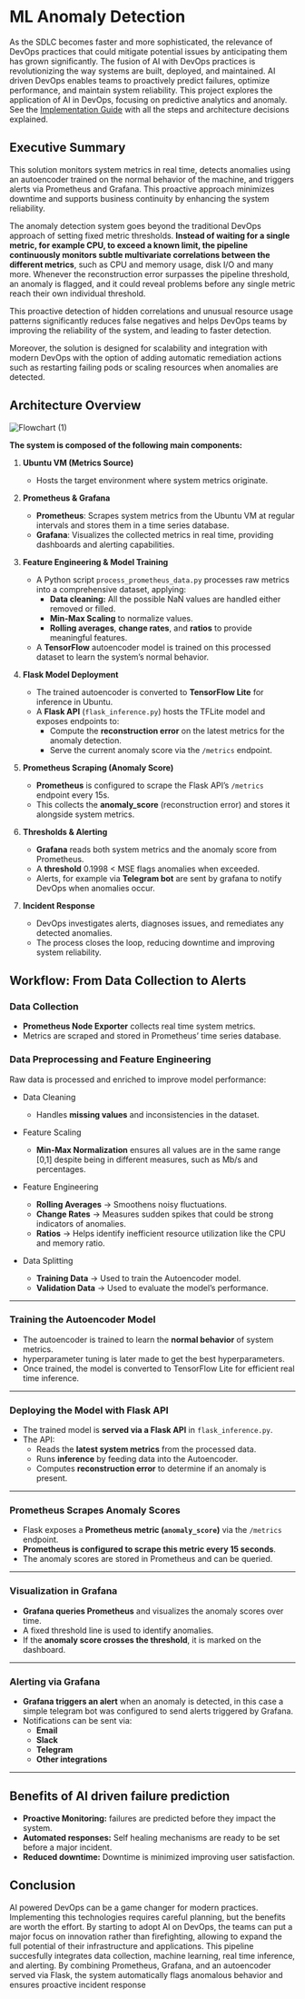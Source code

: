 # ML Anomaly Detection

As the SDLC becomes faster and more sophisticated, the relevance of DevOps practices that could mitigate potential issues by anticipating them has grown significantly. The fusion of AI with DevOps
practices is revolutionizing the way systems are built, deployed, and maintained. AI driven DevOps enables teams to proactively predict failures, optimize performance, and maintain system reliability. This project explores
the application of AI in DevOps, focusing on predictive analytics and anomaly. See the [Implementation Guide](./docs/IMPLEMENTATION.md) with all the steps and architecture decisions explained.


## Executive Summary

This solution monitors system metrics in real time, detects anomalies using an autoencoder trained on the normal behavior of the machine, and triggers alerts via Prometheus and Grafana. This proactive approach minimizes downtime and supports business continuity by enhancing the system reliability.

The anomaly detection system goes beyond the traditional DevOps approach of setting fixed metric thresholds. **Instead of waiting for a single metric, for example CPU, to exceed a known limit, the pipeline continuously monitors subtle multivariate correlations between the different
metrics**, such as CPU and memory usage, disk I/O and many more. Whenever the reconstruction error surpasses the pipeline threshold, an anomaly is flagged, and it could reveal problems before any single metric reach their own individual threshold.

This proactive detection of hidden correlations and unusual resource usage patterns significantly reduces false negatives and helps DevOps teams by improving the reliability of the system, and leading to faster detection.

Moreover, the solution is designed for scalability and integration with modern DevOps with the option of adding automatic remediation actions such as restarting failing pods or scaling resources when anomalies are detected.

## Architecture Overview

![Flowchart (1)](https://github.com/user-attachments/assets/c1b2e5cf-7fce-4b13-93cd-73687f4d4290)

**The system is composed of the following main components:**

1. **Ubuntu VM (Metrics Source)**
   - Hosts the target environment where system metrics originate.

2. **Prometheus & Grafana**
   - **Prometheus**: Scrapes system metrics from the Ubuntu VM at regular intervals and stores them in a time series database.
   - **Grafana**: Visualizes the collected metrics in real time, providing dashboards and alerting capabilities.

3. **Feature Engineering & Model Training**
   - A Python script `process_prometheus_data.py` processes raw metrics into a comprehensive dataset, applying:
     - **Data cleaning:** All the possible NaN values are handled either removed or filled.
     - **Min-Max Scaling** to normalize values.
     - **Rolling averages**, **change rates**, and **ratios** to provide meaningful features.
   - A **TensorFlow** autoencoder model is trained on this processed dataset to learn the system’s normal behavior.

4. **Flask Model Deployment**
   - The trained autoencoder is converted to **TensorFlow Lite** for inference in Ubuntu.
   - A **Flask API** (`flask_inference.py`) hosts the TFLite model and exposes endpoints to:
     - Compute the **reconstruction error** on the latest metrics for the anomaly detection.
     - Serve the current anomaly score via the `/metrics` endpoint.

5. **Prometheus Scraping (Anomaly Score)**
   - **Prometheus** is configured to scrape the Flask API’s `/metrics` endpoint every 15s.
   - This collects the **anomaly_score** (reconstruction error) and stores it alongside system metrics.

6. **Thresholds & Alerting**
   - **Grafana** reads both system metrics and the anomaly score from Prometheus.
   - A **threshold**  0.1998 < MSE flags anomalies when exceeded.
   - Alerts, for example via **Telegram bot**  are sent by grafana to notify DevOps when anomalies occur.

7. **Incident Response**
   - DevOps investigates alerts, diagnoses issues, and remediates any detected anomalies.
   - The process closes the loop, reducing downtime and improving system reliability.


## Workflow: From Data Collection to Alerts

### Data Collection
- **Prometheus Node Exporter** collects real time system metrics.
- Metrics are scraped and stored in Prometheus’ time series database.

### Data Preprocessing and Feature Engineering
Raw data is processed and enriched to improve model performance:

- Data Cleaning
  - Handles **missing values** and inconsistencies in the dataset.

- Feature Scaling
  - **Min-Max Normalization** ensures all values are in the same range [0,1] despite being in different measures, such as Mb/s and percentages.

- Feature Engineering
  - **Rolling Averages** → Smoothens noisy fluctuations.
  - **Change Rates** → Measures sudden spikes that could be strong indicators of anomalies.
  - **Ratios** → Helps identify inefficient resource utilization like the CPU and memory ratio.

- Data Splitting
  - **Training Data** → Used to train the Autoencoder model.
  - **Validation Data** → Used to evaluate the model’s performance.
---

### Training the Autoencoder Model
- The autoencoder is trained to learn the **normal behavior** of system metrics.
- hyperparameter tuning is later made to get the best hyperparameters.
- Once trained, the model is converted to TensorFlow Lite for efficient real time inference.

---

### Deploying the Model with Flask API
- The trained model is **served via a Flask API** in `flask_inference.py`.
- The API:
  - Reads the **latest system metrics** from the processed data.
  - Runs **inference** by feeding data into the Autoencoder.
  - Computes **reconstruction error** to determine if an anomaly is present.

---

### Prometheus Scrapes Anomaly Scores
- Flask exposes a **Prometheus metric (`anomaly_score`)** via the `/metrics` endpoint.
- **Prometheus is configured to scrape this metric every 15 seconds**.
- The anomaly scores are stored in Prometheus and can be queried.

---

### Visualization in Grafana
- **Grafana queries Prometheus** and visualizes the anomaly scores over time.
- A fixed threshold line is used to identify anomalies.
- If the **anomaly score crosses the threshold**, it is marked on the dashboard.

---

### Alerting via Grafana
- **Grafana triggers an alert** when an anomaly is detected, in this case a simple telegram bot was configured to send alerts triggered by Grafana.
- Notifications can be sent via:
  - **Email**
  - **Slack**
  - **Telegram**
  - **Other integrations**

---

## Benefits of AI driven failure prediction

- **Proactive Monitoring:** failures are predicted before they impact the system.
- **Automated responses:** Self healing mechanisms are ready to be set before a major incident.
- **Reduced downtime:** Downtime is minimized improving user satisfaction.

## Conclusion

AI powered DevOps can be a game changer for modern practices. Implementing this technologies requires careful planning, but the benefits are worth the effort. 
By starting to adopt AI on DevOps, the teams can put a major focus on innovation rather than firefighting, allowing to expand the full potential of their infrastructure and applications. This pipeline succesfully integrates data collection, machine learning, real time inference, and alerting.
By combining Prometheus, Grafana, and an autoencoder served via Flask, the system automatically flags anomalous behavior and ensures proactive incident response





